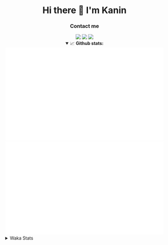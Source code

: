<div align="center">
 <h1>Hi there 👋 I'm Kanin</h1>
 <h3>Contact me</h3>
 <a href="mailto:im@kanin.dev"><img src="https://img.shields.io/badge/gmail-%23D14836.svg?&style=for-the-badge&logo=gmail&logoColor=white"/></a>
 <a href="https://twitter.com/KaninDev"><img src="https://img.shields.io/badge/twitter-%231DA1F2.svg?&style=for-the-badge&logo=twitter&logoColor=white"/></a>
 <a href="https://www.linkedin.com/in/KaninDev"><img src="https://img.shields.io/badge/linkedin-%230077B5.svg?&style=for-the-badge&logo=linkedin&logoColor=white"/></a>
<details open>
  <summary>📈 <b>Github stats:</b></summary>
  <img src="https://github.com/Kanin/Kanin/blob/master/scripts/GitHubStats/generated/overview.svg"/>
  <img src="https://github.com/Kanin/Kanin/blob/master/scripts/GitHubStats/generated/languages.svg"/>
</details>
</div>

<details>
 <summary>Waka Stats</summary>

<!--START_SECTION:waka-->
![Profile Views](http://img.shields.io/badge/Profile%20Views-16-blue)

![Lines of code](https://img.shields.io/badge/From%20Hello%20World%20I%27ve%20Written-22925%20lines%20of%20code-blue)

**🐱 My Github Data** 

> 🏆 46 Contributions in the Year 2021
 > 
> 📦 17.1 kB Used in Github's Storage 
 > 
> 🚫 Not Opted to Hire
 > 
> 📜 8 Public Repositories 
 > 
> 🔑 4 Private Repositories  
 > 
**I'm an Early 🐤** 

```text
🌞 Morning    95 commits     █████░░░░░░░░░░░░░░░░░░░░   22.41% 
🌆 Daytime    129 commits    ███████░░░░░░░░░░░░░░░░░░   30.42% 
🌃 Evening    99 commits     █████░░░░░░░░░░░░░░░░░░░░   23.35% 
🌙 Night      101 commits    ██████░░░░░░░░░░░░░░░░░░░   23.82%

```
📅 **I'm Most Productive on Monday** 

```text
Monday       86 commits     █████░░░░░░░░░░░░░░░░░░░░   20.28% 
Tuesday      53 commits     ███░░░░░░░░░░░░░░░░░░░░░░   12.5% 
Wednesday    78 commits     ████░░░░░░░░░░░░░░░░░░░░░   18.4% 
Thursday     44 commits     ██░░░░░░░░░░░░░░░░░░░░░░░   10.38% 
Friday       44 commits     ██░░░░░░░░░░░░░░░░░░░░░░░   10.38% 
Saturday     45 commits     ██░░░░░░░░░░░░░░░░░░░░░░░   10.61% 
Sunday       74 commits     ████░░░░░░░░░░░░░░░░░░░░░   17.45%

```


📊 **This Week I Spent My Time On** 

```text
⌚︎ Time Zone: America/New_York

💬 Programming Languages: 
Python                   7 hrs 20 mins       ████████████████████████░   95.76% 
YAML                     11 mins             ░░░░░░░░░░░░░░░░░░░░░░░░░   2.6% 
virtualenv               7 mins              ░░░░░░░░░░░░░░░░░░░░░░░░░   1.63% 
Other                    0 secs              ░░░░░░░░░░░░░░░░░░░░░░░░░   0.01%

🔥 Editors: 
PyCharm                  7 hrs 39 mins       █████████████████████████   100.0%

🐱‍💻 Projects: 
Naila.py                 7 hrs 39 mins       █████████████████████████   100.0%

💻 Operating System: 
Linux                    7 hrs 39 mins       █████████████████████████   100.0%

```

**I Mostly Code in Python** 

```text
Python                   19 repos            ███████████████████░░░░░░   76.0% 
JavaScript               3 repos             ███░░░░░░░░░░░░░░░░░░░░░░   12.0% 
Kotlin                   1 repo              █░░░░░░░░░░░░░░░░░░░░░░░░   4.0% 
HTML                     1 repo              █░░░░░░░░░░░░░░░░░░░░░░░░   4.0% 
Java                     1 repo              █░░░░░░░░░░░░░░░░░░░░░░░░   4.0%

```


**Timeline**

![Chart not found](https://raw.githubusercontent.com/Kanin/Kanin/master/charts/bar_graph.png) 


<!--END_SECTION:waka-->
</details>
